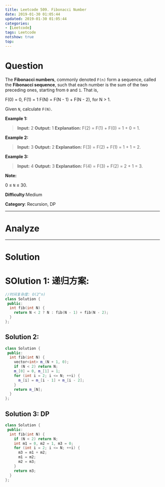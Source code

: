 ```yaml
---
title: Leetcode 509. Fibonacci Number
date: 2019-01-30 01:05:44
updated: 2019-01-30 01:05:44
categories: 
- [Leetcode]
tags: Leetcode
notshow: true
top:
---
```


# Question

The **Fibonacci numbers**, commonly denoted `F(n)` form a sequence, called the **Fibonacci sequence**, such that each number is the sum of the two preceding ones, starting from  `0`  and  `1`. That is,

F(0) = 0,   F(1) = 1
F(N) = F(N - 1) + F(N - 2), for N > 1.

Given  `N`, calculate  `F(N)`.

**Example 1:**

> **Input:** 2
> **Output:** 1
> **Explanation:** F(2) = F(1) + F(0) = 1 + 0 = 1.

**Example 2:**

> **Input:** 3
> **Output:** 2
> **Explanation:** F(3) = F(2) + F(1) = 1 + 1 = 2.

**Example 3:**

> **Input:** 4
> **Output:** 3
> **Explanation:** F(4) = F(3) + F(2) = 2 + 1 = 3.

**Note:**

0 ≤  `N`  ≤ 30.

**Difficulty**:Medium

**Category**: Recursion, DP

<!-- more -->

------------

# Analyze

------------

# Solution

# SOlution 1: 递归方案:

```cpp
//时间复杂度: O(2^n)
class Solution {
 public:
  int fib(int N) { 
    return N < 2 ? N : fib(N - 1) + fib(N - 2); 
  }
};
```

## Solution 2:

```cpp
class Solution {
 public:
  int fib(int N) {
    vector<int> m_(N + 1, 0);
    if (N < 2) return N;
    m_[0] = 0, m_[1] = 1;
    for (int i = 2; i <= N; ++i) {
      m_[i] = m_[i - 1] + m_[i - 2];
    }
    return m_[N];
  }
};
```

## Solution 3: DP

```cpp
class Solution {
 public:
  int fib(int N) {
    if (N < 2) return N;
    int m1 = 0, m2 = 1, m3 = 0;
    for (int i = 2; i <= N; ++i) {
      m3 = m1 + m2;
      m1 = m2;
      m2 = m3;
    }
    return m3;
  }
};
```
